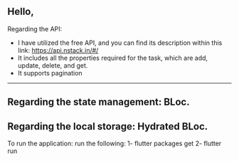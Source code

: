 Hello,
-----------------
Regarding the API:
- I have utilized the free API, and you can find its description within this link:
https://api.nstack.in/#/
- It includes all the properties required for the task, which are add, update, delete, and get.
- It supports pagination
--------------
Regarding the state management: BLoc.
-------------
Regarding the local storage: Hydrated BLoc.
------------


To run the application:
run the following:
1- flutter packages get
2- flutter run
